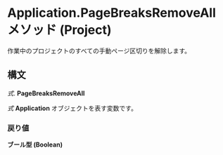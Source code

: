 
# Application.PageBreaksRemoveAll メソッド (Project)

作業中のプロジェクトのすべての手動ページ区切りを解除します。


## 構文

 _式_. **PageBreaksRemoveAll**

 _式_ **Application** オブジェクトを表す変数です。


### 戻り値

 **ブール型 (Boolean)**

